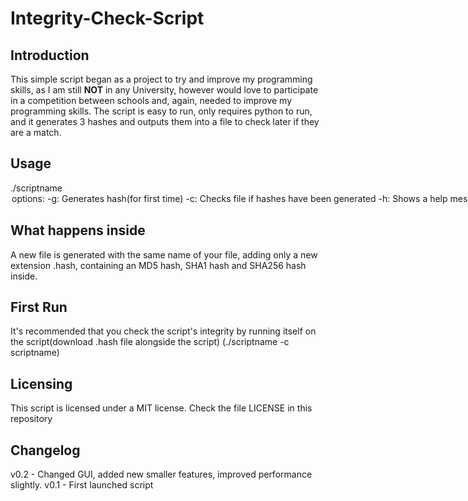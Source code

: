 # Integrity-Check-Script
## Introduction
  This simple script began as a project to try and improve my programming skills, as I am still **NOT** in any University, however would love to participate in a competition between schools and, again, needed to improve my programming skills.
  The script is easy to run, only requires python to run, and it generates 3 hashes and outputs them into a file to check later if they are a match.
## Usage
  ./scriptname <option> <filename>
  options: 
    -g: Generates hash(for first time)
    -c: Checks file if hashes have been generated
    -h: Shows a help message
  filename is required after -g or -c
## What happens inside
  A new file is generated with the same name of your file, adding only a new extension .hash, containing an MD5 hash, SHA1 hash and SHA256 hash inside.
  
## First Run
  It's recommended that you check the script's integrity by running itself on the script(download .hash file alongside the script)
  (./scriptname -c scriptname)
## Licensing
  This script is licensed under a MIT license. Check the file LICENSE in this repository
## Changelog
  v0.2 - Changed GUI, added new smaller features, improved performance slightly.
  v0.1 - First launched script
